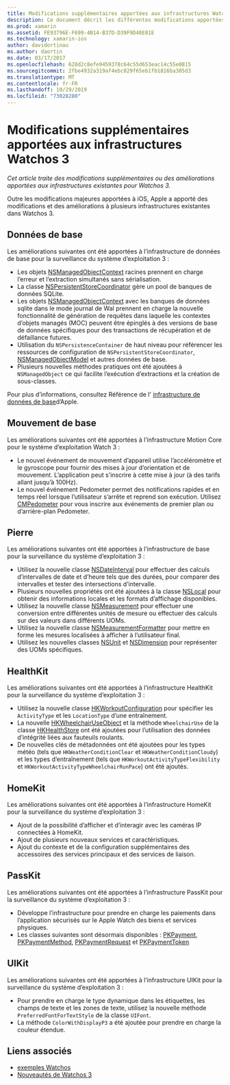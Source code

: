 ```yaml
---
title: Modifications supplémentaires apportées aux infrastructures Watchos 3
description: Ce document décrit les différentes modifications apportées à l’infrastructure présentées dans Watchos 3 et explique comment les utiliser dans Xamarin. Les données principales, le mouvement de base, Foundation, HealthKit, HomeKit, PassKit et UIKit sont abordés.
ms.prod: xamarin
ms.assetid: FE93796E-F699-4B14-B37D-D39F9D48E81E
ms.technology: xamarin-ios
author: davidortinau
ms.author: daortin
ms.date: 03/17/2017
ms.openlocfilehash: 628d2c8efe9459378c64c55d653eac14c55e0815
ms.sourcegitcommit: 2fbe4932a319af4ebc829f65eb1fb1816ba305d3
ms.translationtype: MT
ms.contentlocale: fr-FR
ms.lasthandoff: 10/29/2019
ms.locfileid: "73028280"
---
```

# <a name="additional-watchos-3-frameworks-changes"></a>Modifications supplémentaires apportées aux infrastructures Watchos 3

_Cet article traite des modifications supplémentaires ou des améliorations apportées aux infrastructures existantes pour Watchos 3._

Outre les modifications majeures apportées à iOS, Apple a apporté des modifications et des améliorations à plusieurs infrastructures existantes dans Watchos 3.

## <a name="core-data"></a>Données de base

Les améliorations suivantes ont été apportées à l’infrastructure de données de base pour la surveillance du système d’exploitation 3 :

- Les objets [NSManagedObjectContext](https://developer.apple.com/reference/coredata/nsmanagedobjectcontext) racines prennent en charge l’erreur et l’extraction simultanés sans sérialisation.
- La classe [NSPersistentStoreCoordinator](https://developer.apple.com/reference/coredata/nspersistentstorecoordinator) gère un pool de banques de données SQLite.
- Les objets [NSManagedObjectContext](https://developer.apple.com/reference/coredata/nsmanagedobjectcontext) avec les banques de données sqlite dans le mode journal de Wal prennent en charge la nouvelle fonctionnalité de génération de requêtes dans laquelle les contextes d’objets managés (MOC) peuvent être épinglés à des versions de base de données spécifiques pour des transactions de récupération et de défaillance futures.
- Utilisation du `NSPersistenceContainer` de haut niveau pour référencer les ressources de configuration de `NSPersistentStoreCoordinator`, [NSManagedObjectModel](https://developer.apple.com/reference/coredata/nsmanagedobjectmodel) et autres données de base.
- Plusieurs nouvelles méthodes pratiques ont été ajoutées à `NSManagedObject` ce qui facilite l’exécution d’extractions et la création de sous-classes.

Pour plus d’informations, consultez Référence de l' [infrastructure de données de base](https://developer.apple.com/reference/coredata)d’Apple.

## <a name="core-motion"></a>Mouvement de base

Les améliorations suivantes ont été apportées à l’infrastructure Motion Core pour le système d’exploitation Watch 3 :

- Le nouvel événement de mouvement d’appareil utilise l’accéléromètre et le gyroscope pour fournir des mises à jour d’orientation et de mouvement. L’application peut s’inscrire à cette mise à jour (à des tarifs allant jusqu’à 100Hz).
- Le nouvel événement Pedometer permet des notifications rapides et en temps réel lorsque l’utilisateur s’arrête et reprend son exécution. Utilisez [CMPedometer](https://developer.apple.com/reference/coremotion/cmpedometer) pour vous inscrire aux événements de premier plan ou d’arrière-plan Pedometer.

## <a name="foundation"></a>Pierre

Les améliorations suivantes ont été apportées à l’infrastructure de base pour la surveillance du système d’exploitation 3 :

- Utilisez la nouvelle classe [NSDateInterval](https://developer.apple.com/reference/foundation/nsdateinterval) pour effectuer des calculs d’intervalles de date et d’heure tels que des durées, pour comparer des intervalles et tester des intersections d’intervalle.
- Plusieurs nouvelles propriétés ont été ajoutées à la classe [NSLocal](https://developer.apple.com/reference/foundation/nslocale) pour obtenir des informations locales et les formats d’affichage disponibles.
- Utilisez la nouvelle classe [NSMeasurement](https://developer.apple.com/reference/foundation/nsmeasurement) pour effectuer une conversion entre différentes unités de mesure ou effectuer des calculs sur des valeurs dans différents UOMs.
- Utilisez la nouvelle classe [NSMeasurementFormatter](https://developer.apple.com/reference/foundation/nsmeasurementformatter) pour mettre en forme les mesures localisées à afficher à l’utilisateur final.
- Utilisez les nouvelles classes [NSUnit](https://developer.apple.com/reference/foundation/nsunit) et [NSDimension](https://developer.apple.com/reference/foundation/nsdimension) pour représenter des UOMs spécifiques.

## <a name="healthkit"></a>HealthKit

Les améliorations suivantes ont été apportées à l’infrastructure HealthKit pour la surveillance du système d’exploitation 3 :

- Utilisez la nouvelle classe [HKWorkoutConfiguration](https://developer.apple.com/reference/healthkit/hkworkoutconfiguration) pour spécifier les `ActivityType` et les `LocationType` d’une entraînement.
- La nouvelle [HKWheelchairUseObject](https://developer.apple.com/reference/healthkit/hkwheelchairuseobject) et la méthode `WheelchairUse` de la classe [HKHealthStore](https://developer.apple.com/reference/healthkit/hkhealthstore) ont été ajoutées pour l’utilisation des données d’intégrité liées aux fauteuils roulants.
- De nouvelles clés de métadonnées ont été ajoutées pour les types météo (tels que `HKWeatherConditionClear` et `HKWeatherConditionCloudy`) et les types d’entraînement (tels que `HKWorkoutActivityTypeFlexibility` et `HKWorkoutActivityTypeWheelchairRunPace`) ont été ajoutés.

## <a name="homekit"></a>HomeKit

Les améliorations suivantes ont été apportées à l’infrastructure HomeKit pour la surveillance du système d’exploitation 3 :

- Ajout de la possibilité d’afficher et d’interagir avec les caméras IP connectées à HomeKit.
- Ajout de plusieurs nouveaux services et caractéristiques.
- Ajout du contexte et de la configuration supplémentaires des accessoires des services principaux et des services de liaison.

## <a name="passkit"></a>PassKit

Les améliorations suivantes ont été apportées à l’infrastructure PassKit pour la surveillance du système d’exploitation 3 :

- Développe l’infrastructure pour prendre en charge les paiements dans l’application sécurisés sur le Apple Watch des biens et services physiques.
- Les classes suivantes sont désormais disponibles : [PKPayment](https://developer.apple.com/reference/passkit/pkpayment), [PKPaymentMethod](https://developer.apple.com/reference/passkit/pkpaymentmethod), [PKPaymentRequest](https://developer.apple.com/reference/passkit/pkpaymentrequest) et [PKPaymentToken](https://developer.apple.com/reference/passkit/pkpaymenttoken)

## <a name="uikit"></a>UIKit

Les améliorations suivantes ont été apportées à l’infrastructure UIKit pour la surveillance du système d’exploitation 3 :

- Pour prendre en charge le type dynamique dans les étiquettes, les champs de texte et les zones de texte, utilisez la nouvelle méthode `PreferredFontForTextStyle` de la classe `UIFont`.
- La méthode `ColorWithDisplayP3` a été ajoutée pour prendre en charge la couleur étendue.

## <a name="related-links"></a>Liens associés

- [exemples Watchos](https://docs.microsoft.com/samples/browse/?products=xamarin&term=Xamarin.iOS%20watchos)
- [Nouveautés de Watchos 3](https://developer.apple.com/library/prerelease/content/releasenotes/General/WhatsNewInwatchOS/Articles/watchOS3.html#//apple_ref/doc/uid/TP40017085-SW1)

